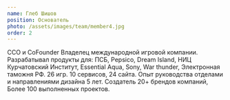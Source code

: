 ```yaml
---
name: Глеб Шишов
position: Основатель
photo: /assets/images/team/member4.jpg
order: 2
---
```


CCO и CoFounder Владелец международной игровой компании. 
Разрабатывал продукты для: ПСБ, Pepsico, Dream Island, НИЦ Курчатовский Институт, Essential Aqua, Sony, War thunder, Электронная таможня РФ. 26 игр. 10 сервисов, 24 сайта. Опыт руководства отделами и направлениями дизайна 5 лет. Создатель 20+ брендов компаний, 
Более 100 выполненных проектов.

